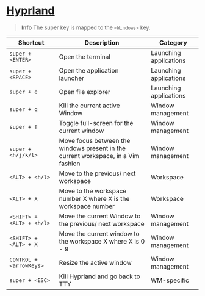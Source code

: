 # [Hyprland](https://github.com/hyprwm/Hyprland)

> **Info**
> The super key is mapped to the `<Windows>` key.

Shortcut | Description | Category
-|-|-
`super + <ENTER>` | Open the terminal | Launching applications
`super + <SPACE>` | Open the application launcher | Launching applications
`super + e` | Open file explorer | Launching applications
`super + q` | Kill the current active Window | Window management
`super + f` | Toggle full-screen for the current window | Window management
`super + <h/j/k/l>` | Move focus between the windows present in the current workspace, in a Vim fashion | Window management
`<ALT> + <h/l>` | Move to the previous/ next workspace | Workspace
`<ALT> + X` | Move to the workspace number X where X is the workspace number | Workspace
`<SHIFT> + <ALT> + <h/l>` | Move the current Window to the previous/ next workspace | Window management
`<SHIFT> + <ALT> + X` | Move the current window to the workspace X where X is 0 - 9 | Window management
`CONTROL + <arrowKeys>` | Resize the active window | Window management
`super + <ESC>` | Kill Hyprland and go back to TTY | WM-specific
